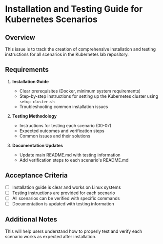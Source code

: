 # Installation and Testing Guide for Kubernetes Scenarios

## Overview

This issue is to track the creation of comprehensive installation and testing instructions for all scenarios in the Kubernetes lab repository.

## Requirements

1. **Installation Guide**
   - Clear prerequisites (Docker, minimum system requirements)
   - Step-by-step instructions for setting up the Kubernetes cluster using `setup-cluster.sh`
   - Troubleshooting common installation issues

2. **Testing Methodology**
   - Instructions for testing each scenario (00-07)
   - Expected outcomes and verification steps
   - Common issues and their solutions

3. **Documentation Updates**
   - Update main README.md with testing information
   - Add verification steps to each scenario's README.md

## Acceptance Criteria

- [ ] Installation guide is clear and works on Linux systems
- [ ] Testing instructions are provided for each scenario
- [ ] All scenarios can be verified with specific commands
- [ ] Documentation is updated with testing information

## Additional Notes

This will help users understand how to properly test and verify each scenario works as expected after installation.